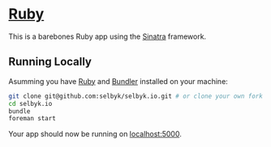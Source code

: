 # [Ruby](http://selby.io)

This is a barebones Ruby app using the [Sinatra](http://www.sinatrarb.com) framework.

## Running Locally

Asumming you have [Ruby](https://www.ruby-lang.org) and [Bundler](http://bundler.io) installed on your machine:

```sh
git clone git@github.com:selbyk/selbyk.io.git # or clone your own fork
cd selbyk.io
bundle
foreman start
```

Your app should now be running on [localhost:5000](http://localhost:5000/).
